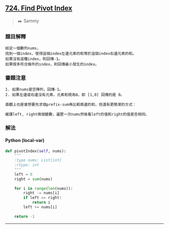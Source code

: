 ## [724. Find Pivot Index](https://leetcode.com/problems/find-pivot-index/)
> :black_nib: Sammy
### 題目解釋
    給定一個數列nums，
    找到一個index，使得這個index左邊元素的和等於這個index右邊元素的和。
    如果沒有這種index，則回傳-1。
    如果很多符合條件的index，則回傳最小發生的index。
### 審題注意
    1. 如果nums是空陣列，回傳-1。
    2. 如果左邊或右邊沒有元素，元素和視為0。即 [1,0] 回傳的是 0。

    直觀上也是會想要先求個prefix-sum再比較兩邊的和，但還有更簡潔的方式：

    維護left, right兩個變數，遍歷一次nums然後看left的值和right的值是否相同。
### 解法
#### Python (local-var)
```python
def pivotIndex(self, nums):
    """
    :type nums: List[int]
    :rtype: int
    """
    left = 0
    right = sum(nums)
    
    for i in range(len(nums)):
        right -= nums[i]
        if left == right:
            return i
        left += nums[i]
    
    return -1
```

---
